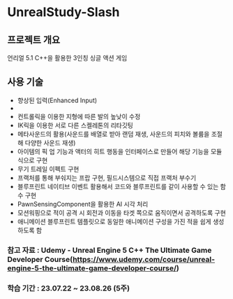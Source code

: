 # UnrealStudy-Slash

## 프로젝트 개요
언리얼 5.1 C++을 활용한 3인칭 싱글 액션 게임

## 사용 기술
- 향상된 입력(Enhanced Input)
- 
- 컨트롤릭을 이용한 지형에 따른 발의 높낮이 수정
- IK릭을 이용한 서로 다른 스켈레톤의 리타깃팅
- 메타사운드의 활용(사운드를 배열로 받아 랜덤 재생, 사운드의 피치와 볼륨을 조절해 다양한 사운드 재생)
- 아이템의 픽 업 기능과 액터의 히트 행동을 인터페이스로 만들어 해당 기능을 모듈식으로 구현
- 무기 트레일 이펙트 구현
- 프랙처를 통해 부숴지는 프랍 구현, 필드시스템으로 직접 프랙처 부수기
- 블루프린트 네이티브 이벤트 활용해서 코드와 블루프린트를 같이 사용할 수 있는 함수 구현
- PawnSensingComponent을 활용한 AI 시각 처리
- 모션워핑으로 적이 공격 시 회전과 이동을 타겟 쪽으로 움직이면서 공격하도록 구현
- 애니메이션 블루프린트 템플릿으로 동일한 애니메이션 구성을 가진 적을 쉽게 생성하도록 함

### 참고 자료 : Udemy - Unreal Engine 5 C++ The Ultimate Game Developer Course(https://www.udemy.com/course/unreal-engine-5-the-ultimate-game-developer-course/)

### 학습 기간 : 23.07.22 ~ 23.08.26 (5주)
